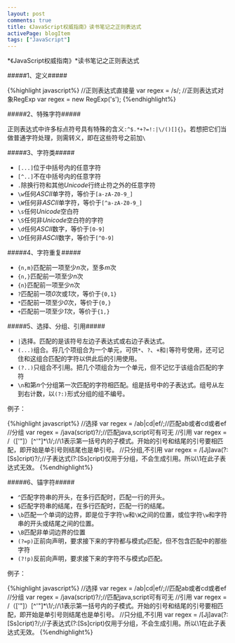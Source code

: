 ```yaml
---
layout: post
comments: true
title: 《JavaScript权威指南》读书笔记之正则表达式
activePage: blogItem
tags: ["JavaScript"]
---
```


*《JavaScript权威指南》*读书笔记之正则表达式

#####1、定义#####

{%highlight javascript%}
//正则表达式直接量
var regex = /s/;
//正则表达式对象RegExp
var regex = new RegExp('s');
{%endhighlight%}

#####2、特殊字符#####

正则表达式中许多标点符号具有特殊的含义`:^$.*+?=!:|\/()[]{}`。若想把它们当做普通字符处理，则需转义，即在这些符号之前加`\`

#####3、字符类#####

* `[...]`位于中括号内的任意字符
* `[^..]`不在中括号内的任意字符
* `.`除换行符和其他*Unicode*行终止符之外的任意字符
* `\w`任何*ASCII*单字符，等价于`[a-zA-Z0-9_]`
* `\W`任何非*ASCII*单字符，等价于`[^a-zA-Z0-9_]`
* `\s`任何*Unicode*空白符
* `\S`任何非*Unicode*空白符的字符
* `\d`任何*ASCII*数字，等价于`[0-9]`
* `\D`任何非*ASCII*数字，等价于`[^0-9]`
<!--more-->
#####4、字符重复#####

* `{n,m}`匹配前一项至少*n*次，至多*m*次
* `{n,}`匹配前一项至少*n*次
* `{n}`匹配前一项至少*n*次
* `?`匹配前一项*0*次或*1*次，等价于`{0,1}`
* `*`匹配前一项至少*0*次，等价于`{0,}`
* `+`匹配前一项至少*1*次，等价于`{1,}`

#####5、选择、分组、引用#####

* `|`选择。匹配的是该符号左边子表达式或右边子表达式。
* `(...)`组合。将几个项组合为一个单元，可供`*`、`?`、`+`和`|`等符号使用，还可记住和这组合匹配的字符以供此后的引用使用。
* `(?..)`只组合不引用。把几个项组合为一个单元，但不记忆于该组合匹配的字符
* `\n`和第*n*个分组第一次匹配的字符相匹配。组是括号中的子表达式。组号从左到右计数，以`(?:)`形式分组的组不编号。

例子：

{%highlight javascript%}
//选择
var regex = /ab|cd|ef/;//匹配ab或者cd或者ef
//分组
var regex = /java(script)?/;//匹配java,script可有可无
//引用
var regex = /（['"]）[^'"]*\1/;//\1表示第一括号内的子模式。开始的引号和结尾的引号要相匹配，即开始是单引号则结尾也是单引号。
//只分组,不引用
var regex = /[Jj]ava(?:[Ss]cript)?/;//子表达式(?:[Ss]cript)仅用于分组，不会生成引用。所以\1在此子表达式无效。
{%endhighlight%}

#####6、锚字符#####

* `^`匹配字符串的开头，在多行匹配时，匹配一行的开头。
* `$`匹配字符串的结尾，在多行匹配时，匹配一行的结尾。
* `\b`匹配一个单词的边界，即是位于字符`\w`和`\W`之间的位置，或位字符`\w`和字符串的开头或结尾之间的位置。
* `\B`匹配非单词边界的位置
* `(?=p)`正前向声明，要求接下来的字符都与模式`p`匹配，但不包含匹配中的那些字符
* `(?!p)`反前向声明，要求接下来的字符不与模式p匹配。

例子：

{%highlight javascript%}
//选择
var regex = /ab|cd|ef/;//匹配ab或者cd或者ef
//分组
var regex = /java(script)?/;//匹配java,script可有可无
//引用
var regex = /（['"]）[^'"]*\1/;//\1表示第一括号内的子模式。开始的引号和结尾的引号要相匹配，即开始是单引号则结尾也是单引号。
//只分组,不引用
var regex = /[Jj]ava(?:[Ss]cript)?/;//子表达式(?:[Ss]cript)仅用于分组，不会生成引用。所以\1在此子表达式无效。
{%endhighlight%}


